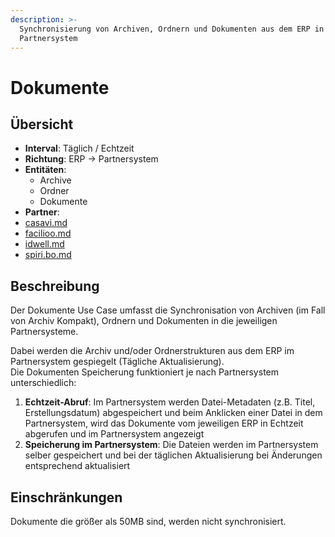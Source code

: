 ```yaml
---
description: >-
  Synchronisierung von Archiven, Ordnern und Dokumenten aus dem ERP in das
  Partnersystem
---
```


# Dokumente

## Übersicht

* **Interval**: Täglich / Echtzeit
* **Richtung**: ERP -> Partnersystem
* **Entitäten**:
  * Archive
  * Ordner
  * Dokumente
* **Partner**:
* [casavi.md](../partner-and-apps/casavi.md "mention")
* [facilioo.md](../partner-and-apps/facilioo.md "mention")
* [idwell.md](../partner-and-apps/idwell.md "mention")
* [spiri.bo.md](../partner-and-apps/spiri.bo.md "mention")

## Beschreibung

Der Dokumente Use Case umfasst die Synchronisation von Archiven (im Fall von Archiv Kompakt), Ordnern und Dokumenten in die jeweiligen Partnersysteme.

Dabei werden die Archiv und/oder Ordnerstrukturen aus dem ERP im Partnersystem gespiegelt (Tägliche Aktualisierung).\
Die Dokumenten Speicherung funktioniert je nach Partnersystem unterschiedlich:

1. **Echtzeit-Abruf**: Im Partnersystem werden Datei-Metadaten (z.B. Titel, Erstellungsdatum) abgespeichert und beim Anklicken einer Datei in dem Partnersystem, wird das Dokumente vom jeweiligen ERP in Echtzeit abgerufen und im Partnersystem angezeigt
2. **Speicherung im Partnersystem**: Die Dateien werden im Partnersystem selber gespeichert und bei der täglichen Aktualisierung bei Änderungen entsprechend aktualisiert

## Einschränkungen

Dokumente die größer als 50MB sind, werden nicht synchronisiert.
